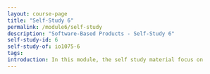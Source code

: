 ```yaml
---
layout: course-page
title: "Self-Study 6"
permalink: /module6/self-study
description: "Software-Based Products - Self-Study 6"
self-study-id: 6
self-study-of: io1075-6
tags:
introduction: In this module, the self study material focus on
---
```


